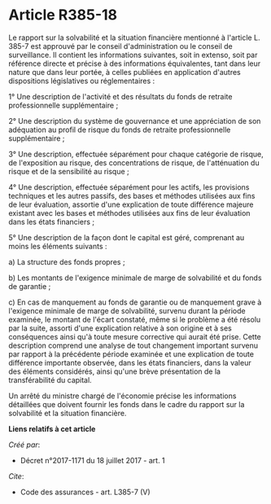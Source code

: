 # Article R385-18

Le rapport sur la solvabilité et la situation financière mentionné à l'article L. 385-7 est approuvé par le conseil
d'administration ou le conseil de surveillance. Il contient les informations suivantes, soit in extenso, soit par référence
directe et précise à des informations équivalentes, tant dans leur nature que dans leur portée, à celles publiées en
application d'autres dispositions législatives ou réglementaires : 

1° Une description de l'activité et des résultats du fonds de retraite professionnelle supplémentaire ; 

2° Une description du système de gouvernance et une appréciation de son adéquation au profil de risque du fonds de retraite
professionnelle supplémentaire ; 

3° Une description, effectuée séparément pour chaque catégorie de risque, de l'exposition au risque, des concentrations de
risque, de l'atténuation du risque et de la sensibilité au risque ; 

4° Une description, effectuée séparément pour les actifs, les provisions techniques et les autres passifs, des bases et
méthodes utilisées aux fins de leur évaluation, assortie d'une explication de toute différence majeure existant avec les
bases et méthodes utilisées aux fins de leur évaluation dans les états financiers ; 

5° Une description de la façon dont le capital est géré, comprenant au moins les éléments suivants : 

a) La structure des fonds propres ; 

b) Les montants de l'exigence minimale de marge de solvabilité et du fonds de garantie ; 

c) En cas de manquement au fonds de garantie ou de manquement grave à l'exigence minimale de marge de solvabilité, survenu
durant la période examinée, le montant de l'écart constaté, même si le problème a été résolu par la suite, assorti d'une
explication relative à son origine et à ses conséquences ainsi qu'à toute mesure corrective qui aurait été prise. Cette
description comprend une analyse de tout changement important survenu par rapport à la précédente période examinée et une
explication de toute différence importante observée, dans les états financiers, dans la valeur des éléments considérés, ainsi
qu'une brève présentation de la transférabilité du capital. 

Un arrêté du ministre chargé de l'économie précise les informations détaillées que doivent fournir les fonds dans le cadre du
rapport sur la solvabilité et la situation financière.

**Liens relatifs à cet article**

_Créé par_:

  - Décret n°2017-1171 du 18 juillet 2017 - art. 1

_Cite_:

  - Code des assurances - art. L385-7 (V)
